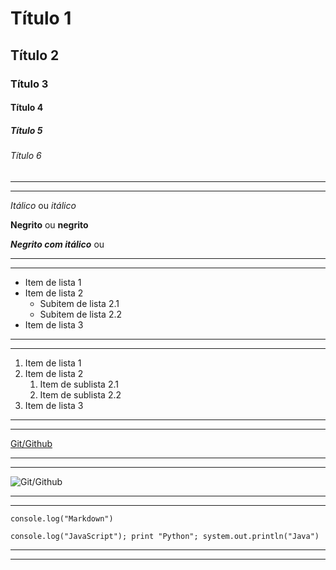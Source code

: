 <!-- trabalhando-com-markdown -->

<!-- Cebeçalho -->
# Título 1
## Título 2
### Título 3
#### Título 4
##### Título 5
###### Título 6

---
---
<!-- Estilo das letras -->
*Itálico* ou _itálico_

**Negrito** ou __negrito__

***Negrito com itálico*** ou 

---
---
<!-- Lista não ordenada -->
- Item de lista 1
- Item de lista 2
    - Subitem de lista 2.1
    - Subitem de lista 2.2
- Item de lista 3

---
---
<!-- Lista ordenada -->
1. Item de lista 1
2. Item de lista 2
    1. Item de sublista 2.1
    2. Item de sublista 2.2
3. Item de lista 3

---
---
<!-- Link -->
[Git/Github](https://static.promediateknologi.id/crop/0x0:0x0/750x500/webp/photo/p1/648/2024/07/12/62a1a59f9d4c77ea4a6012b1_git-and-github-2030714806.jpeg)

---
---
<!-- Imagem -->
![Git/Github](https://static.promediateknologi.id/crop/0x0:0x0/750x500/webp/photo/p1/648/2024/07/12/62a1a59f9d4c77ea4a6012b1_git-and-github-2030714806.jpeg)

---
---
<!-- Exibindo código -->
`console.log("Markdown")`

```console.log("JavaScript"); print "Python"; system.out.println("Java")```

---
---
<!--  -->